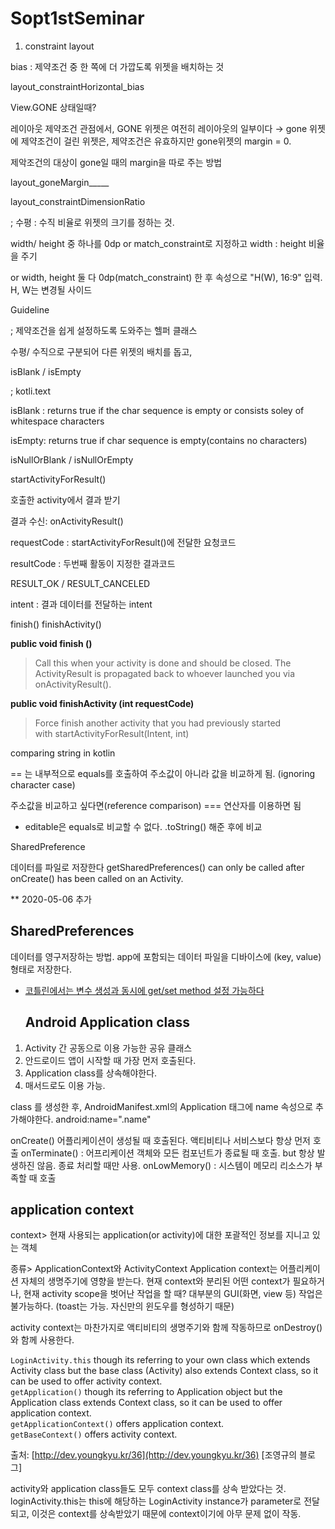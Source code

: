 # Sopt1stSeminar
1. constraint layout

bias : 제약조건 중 한 쪽에 더 가깝도록 위젯을 배치하는 것

layout_constraintHorizontal_bias

View.GONE 상태일때?

레이아웃 제약조건 관점에서, GONE 위젯은 여전히 레이아웃의 일부이다 → gone 위젯에 제약조건이 걸린 위젯은, 제약조건은 유효하지만 gone위젯의 margin = 0. 

제악조건의 대상이 gone일 때의 margin을 따로 주는 방법

layout_goneMargin_____

layout_constraintDimensionRatio

; 수평 : 수직 비율로 위젯의 크기를 정하는 것. 

width/ height 중 하나를 0dp or match_constraint로 지정하고 width : height 비율을 주기 

or width, height 둘 다 0dp(match_constraint) 한 후 속성으로 "H(W), 16:9" 입력. H, W는 변경될 사이드

Guideline

; 제약조건을 쉽게 설정하도록 도와주는 헬퍼 클래스

수평/ 수직으로 구분되어 다른 위젯의 배치를 돕고, 

isBlank / isEmpty

; kotli.text

isBlank :  returns true if the char sequence is empty or consists soley of whitespace characters

isEmpty: returns true if char sequence is empty(contains no characters)

isNullOrBlank / isNullOrEmpty

startActivityForResult()

호출한 activity에서 결과 받기

결과 수신: onActivityResult()

requestCode : startActivityForResult()에 전달한 요청코드

resultCode : 두번째 활동이 지정한 결과코드 

RESULT_OK / RESULT_CANCELED

intent : 결과 데이터를 전달하는 intent

finish() finishActivity()

**public void finish ()**

> Call this when your activity is done and should be closed. The ActivityResult is propagated back to whoever launched you via onActivityResult().

**public void finishActivity (int requestCode)**

> Force finish another activity that you had previously started with startActivityForResult(Intent, int)

comparing string in kotlin

== 는 내부적으로 equals를 호출하여 주소값이 아니라 값을 비교하게 됨. (ignoring character case)

주소값을 비교하고 싶다면(reference comparison) === 연산자를 이용하면 됨 

- editable은 equals로 비교할 수 없다. .toString() 해준 후에 비교

SharedPreference

데이터를 파일로 저장한다
getSharedPreferences() can only be called after onCreate() has been called on an Activity.


**
2020-05-06 추가
## SharedPreferences

데이터를 영구저장하는 방법. app에 포함되는 데이터 파일을 디바이스에 (key, value) 형태로 저장한다. 

* [코틀린에서는 변수 생성과 동시에 get/set method 설정 가능하다](https://thdev.tech/androiddev/2017/02/14/Getter-and-Setter/)
  ## Android Application class
1. Activity 간 공동으로 이용 가능한 공유 클래스
2. 안드로이드 앱이 시작할 때 가장 먼저 호출된다.
3. Application class를 상속해야한다.
4. 매서드로도 이용 가능. 

class 를 생성한 후, AndroidManifest.xml의 Application 태그에 name 속성으로 추가해야한다.
android:name=".name"

onCreate() 어플리케이션이 생성될 때 호출된다. 액티비티나 서비스보다 항상 먼저 호출
onTerminate() : 어프리케이션 객체와 모든 컴포넌트가 종료될 때 호출. but 항상 발생하진 않음. 종료 처리할 때만 사용.
onLowMemory() : 시스템이 메모리 리소스가 부족할 때 호출

  ## application context
context> 현재 사용되는 application(or activity)에 대한 포괄적인 정보를 지니고 있는 객체


종류> ApplicationContext와 ActivityContext
Application context는 어플리케이션 자체의 생명주기에 영향을 받는다. 
현재 context와 분리된 어떤 context가 필요하거나, 현재 activity scope을 벗어난 작업을 할 때?
대부분의 GUI(화면, view 등) 작업은 불가능하다. (toast는 가능. 자신만의 윈도우를 형성하기 때문)

activity context는 마찬가지로 액티비티의 생명주기와 함께 작동하므로 onDestroy()와 함께 사용한다. 

`LoginActivity.this` though its referring to your own class which extends Activity class but the base class (Activity) also extends Context class, so it can be used to offer activity context.  
`getApplication()` though its referring to Application object but the Application class extends Context class, so it can be used to offer application context.  
`getApplicationContext()` offers application context.  
`getBaseContext()` offers activity context.  
  
출처: [http://dev.youngkyu.kr/36](http://dev.youngkyu.kr/36) [조영규의 블로그]

activity와 application class들도 모두 context class를 상속 받았다는 것. loginActivity.this는 this에 해당하는 LoginActivity instance가 parameter로 전달되고, 이것은 context를 상속받았기 때문에 context이기에 아무 문제 없이 작동.
